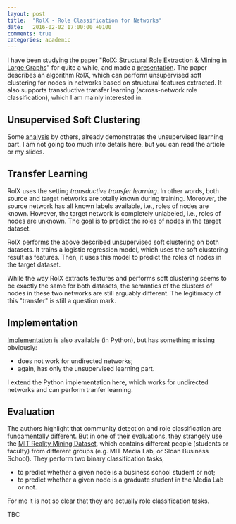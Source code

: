 ```yaml
---
layout: post
title:  "RolX - Role Classification for Networks"
date:   2016-02-02 17:00:00 +0100
comments: true
categories: academic
---
```


I have been studying the paper "[RolX: Structural Role Extraction & Mining in Large Graphs](http://briangallagher.net/pubs/henderson-etal-kdd2012.pdf)" for quite a while, and made a [presentation](https://west.uni-koblenz.de/en/news/role-classification-networks-based-transfer-learning). The paper describes an algorithm RolX, which can perform unsupervised soft clustering for nodes in networks based on structural features extracted. It also supports transductive transfer learning (across-network role classification), which I am mainly interested in.

## Unsupervised Soft Clustering
Some [analysis](http://lab41.github.io/blog/2014/12/18/rolx-discovering-individuals-roles-in-a-social-network/) by others, already demonstrates the unsupervised learning part. I am not going too much into details here, but you can read the article or my slides.

## Transfer Learning
RolX uses the setting *transductive transfer learning*. In other words, both source and target networks are totally known during training. Moreover, the source network has all known labels available, i.e., roles of nodes are known. However, the target network is completely unlabeled, i.e., roles of nodes are unknown. The goal is to predict the roles of nodes in the target dataset.

RolX performs the above described unsupervised soft clustering on both datasets. It trains a logistic regression model, which uses the soft clustering result as features. Then, it uses this model to predict the roles of nodes in the target dataset.

While the way RolX extracts features and performs soft clustering seems to be exactly the same for both datasets, the semantics of the clusters of nodes in these two networks are still arguably different. The legitimacy of this "transfer" is still a question mark.

## Implementation
[Implementation](https://github.com/Lab41/Circulo/blob/master/circulo/algorithms/rolx.py) is also available (in Python), but has something missing obviously:

* does not work for undirected networks;
* again, has only the unsupervised learning part.

I extend the Python implementation here, which works for undirected networks and can perform tranfer learning.

## Evaluation

The authors highlight that community detection and role classification are fundamentally different. But in one of their evaluations, they strangely use the [MIT Reality Mining Dataset](http://realitycommons.media.mit.edu/realitymining.html), which contains different people (students or faculty) from different groups (e.g. MIT Media Lab, or Sloan Business School). They perform two binary classification tasks,
    
* to predict whether a given node is a business school student or not;
* to predict whether a given node is a graduate student in the Media Lab or not.

For me it is not so clear that they are actually role classification tasks.


TBC
